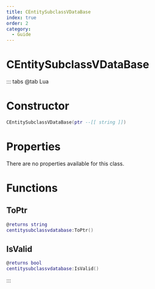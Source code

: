 ```yaml
---
title: CEntitySubclassVDataBase
index: true
order: 2
category:
  - Guide
---
```


# CEntitySubclassVDataBase

::: tabs
@tab Lua
# Constructor
```lua
CEntitySubclassVDataBase(ptr --[[ string ]])
```
# Properties
There are no properties available for this class.
# Functions
## ToPtr
```lua
@returns string
centitysubclassvdatabase:ToPtr()
```
## IsValid
```lua
@returns bool
centitysubclassvdatabase:IsValid()
```

:::